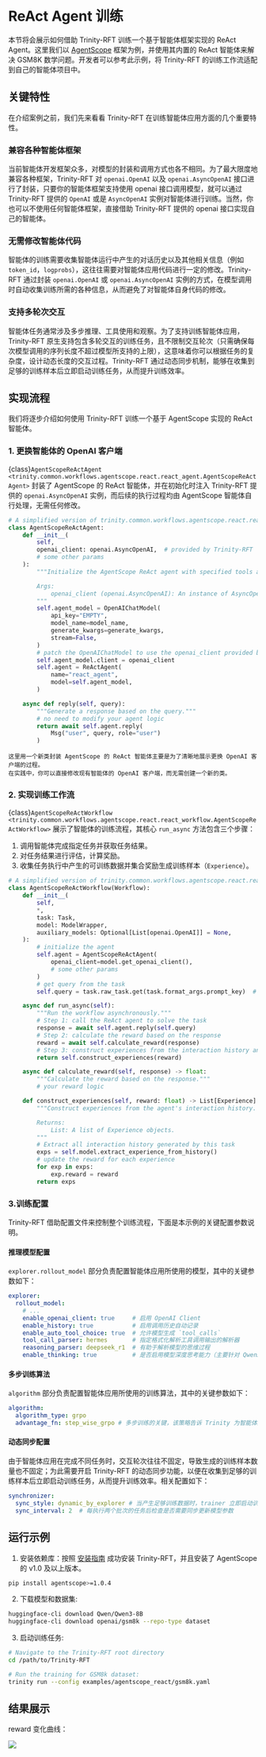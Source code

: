 # ReAct Agent 训练

本节将会展示如何借助 Trinity-RFT 训练一个基于智能体框架实现的 ReAct Agent。这里我们以 [AgentScope](https://github.com/agentscope-ai/agentscope) 框架为例，并使用其内置的 ReAct 智能体来解决 GSM8K 数学问题。开发者可以参考此示例，将 Trinity-RFT 的训练工作流适配到自己的智能体项目中。


## 关键特性

在介绍案例之前，我们先来看看 Trinity-RFT 在训练智能体应用方面的几个重要特性。

### 兼容各种智能体框架

当前智能体开发框架众多，对模型的封装和调用方式也各不相同。为了最大限度地兼容各种框架，Trinity-RFT 对 `openai.OpenAI` 以及 `openai.AsyncOpenAI` 接口进行了封装，只要你的智能体框架支持使用 openai 接口调用模型，就可以通过 Trinity-RFT 提供的 `OpenAI` 或是 `AsyncOpenAI` 实例对智能体进行训练。当然，你也可以不使用任何智能体框架，直接借助 Trinity-RFT 提供的 openai 接口实现自己的智能体。


### 无需修改智能体代码

智能体的训练需要收集智能体运行中产生的对话历史以及其他相关信息（例如 `token_id`，`logprobs`），这往往需要对智能体应用代码进行一定的修改。Trinity-RFT 通过封装 `openai.OpenAI` 或 `openai.AsyncOpenAI` 实例的方式，在模型调用时自动收集训练所需的各种信息，从而避免了对智能体自身代码的修改。


### 支持多轮次交互

智能体任务通常涉及多步推理、工具使用和观察。为了支持训练智能体应用，Trinity-RFT 原生支持包含多轮交互的训练任务，且不限制交互轮次（只需确保每次模型调用的序列长度不超过模型所支持的上限），这意味着你可以根据任务的复杂度，设计动态长度的交互过程。Trinity-RFT 通过动态同步机制，能够在收集到足够的训练样本后立即启动训练任务，从而提升训练效率。


## 实现流程

我们将逐步介绍如何使用 Trinity-RFT 训练一个基于 AgentScope 实现的 ReAct 智能体。


### 1. 更换智能体的 OpenAI 客户端

{class}`AgentScopeReActAgent <trinity.common.workflows.agentscope.react.react_agent.AgentScopeReActAgent>` 封装了 AgentScope 的 ReAct 智能体，并在初始化时注入 Trinity-RFT 提供的 `openai.AsyncOpenAI` 实例，而后续的执行过程均由 AgentScope 智能体自行处理，无需任何修改。


```python
# A simplified version of trinity.common.workflows.agentscope.react.react_agent.AgentScopeReActAgent
class AgentScopeReActAgent:
    def __init__(
        self,
        openai_client: openai.AsyncOpenAI,  # provided by Trinity-RFT
        # some other params
    ):
        """Initialize the AgentScope ReAct agent with specified tools and model.

        Args:
            openai_client (openai.AsyncOpenAI): An instance of AsyncOpenAI client.
        """
        self.agent_model = OpenAIChatModel(
            api_key="EMPTY",
            model_name=model_name,
            generate_kwargs=generate_kwargs,
            stream=False,
        )
        # patch the OpenAIChatModel to use the openai_client provided by Trinity-RFT
        self.agent_model.client = openai_client
        self.agent = ReActAgent(
            name="react_agent",
            model=self.agent_model,
        )

    async def reply(self, query):
        """Generate a response based on the query."""
        # no need to modify your agent logic
        return await self.agent.reply(
            Msg("user", query, role="user")
        )
```

```{note}
这里用一个新类封装 AgentScope 的 ReAct 智能体主要是为了清晰地展示更换 OpenAI 客户端的过程。
在实践中，你可以直接修改现有智能体的 OpenAI 客户端，而无需创建一个新的类。
```


### 2. 实现训练工作流

{class}`AgentScopeReActWorkflow <trinity.common.workflows.agentscope.react.react_workflow.AgentScopeReActWorkflow>` 展示了智能体的训练流程，其核心 `run_async` 方法包含三个步骤：

  1. 调用智能体完成指定任务并获取任务结果。
  2. 对任务结果进行评估，计算奖励。
  3. 收集任务执行中产生的可训练数据并集合奖励生成训练样本（`Experience`）。

```python
# A simplified version of trinity.common.workflows.agentscope.react.react_workflow.AgentScopeReActWorkflow
class AgentScopeReActWorkflow(Workflow):
    def __init__(
        self,
        *,
        task: Task,
        model: ModelWrapper,
        auxiliary_models: Optional[List[openai.OpenAI]] = None,
    ):
        # initialize the agent
        self.agent = AgentScopeReActAgent(
            openai_client=model.get_openai_client(),
            # some other params
        )
        # get query from the task
        self.query = task.raw_task.get(task.format_args.prompt_key)  # type: ignore [index]

    async def run_async(self):
        """Run the workflow asynchronously."""
        # Step 1: call the ReAct agent to solve the task
        response = await self.agent.reply(self.query)
        # Step 2: calculate the reward based on the response
        reward = await self.calculate_reward(response)
        # Step 3: construct experiences from the interaction history and return them
        return self.construct_experiences(reward)

    async def calculate_reward(self, response) -> float:
        """Calculate the reward based on the response."""
        # your reward logic

    def construct_experiences(self, reward: float) -> List[Experience]:
        """Construct experiences from the agent's interaction history.

        Returns:
            List: A list of Experience objects.
        """
        # Extract all interaction history generated by this task
        exps = self.model.extract_experience_from_history()
        # update the reward for each experience
        for exp in exps:
            exp.reward = reward
        return exps

```

### 3.训练配置

Trinity-RFT 借助配置文件来控制整个训练流程，下面是本示例的关键配置参数说明。

#### 推理模型配置

`explorer.rollout_model` 部分负责配置智能体应用所使用的模型，其中的关键参数如下：


```yaml
explorer:
  rollout_model:
    # ...
    enable_openai_client: true     # 启用 OpenAI Client
    enable_history: true           # 启用调用历史自动记录
    enable_auto_tool_choice: true  # 允许模型生成 `tool_calls`
    tool_call_parser: hermes       # 指定格式化解析工具调用输出的解析器
    reasoning_parser: deepseek_r1  # 有助于解析模型的思维过程
    enable_thinking: true          # 是否启用模型深度思考能力（主要针对 Qwen3 系列模型）
```

#### 多步训练算法

`algorithm` 部分负责配置智能体应用所使用的训练算法，其中的关键参数如下：

```yaml
algorithm:
  algorithm_type: grpo
  advantage_fn: step_wise_grpo # 多步训练的关键，该策略告诉 Trinity 为智能体执行路径中的每一步创建独立的训练样本。`grpo` 算法随后使用这些样本来更新模型。
```

#### 动态同步配置

由于智能体应用在完成不同任务时，交互轮次往往不固定，导致生成的训练样本数量也不固定；为此需要开启 Trinity-RFT 的动态同步功能，以便在收集到足够的训练样本后立即启动训练任务，从而提升训练效率。相关配置如下：

```yaml
synchronizer:
  sync_style: dynamic_by_explorer # 当产生足够训练数据时，trainer 立即启动训练任务，而不是将生成的数据补齐到一个固定规模，能够有效提升训练效率
  sync_interval: 2  # 每执行两个批次的任务后检查是否需要同步更新模型参数
```


## 运行示例

1. 安装依赖库：按照 [安装指南](/tutorial/installation.md) 成功安装 Trinity-RFT，并且安装了 AgentScope 的 v1.0 及以上版本。

```bash
pip install agentscope>=1.0.4
```

2. 下载模型和数据集:

```bash
huggingface-cli download Qwen/Qwen3-8B
huggingface-cli download openai/gsm8k --repo-type dataset
```

3. 启动训练任务:

  ```bash
  # Navigate to the Trinity-RFT root directory
  cd /path/to/Trinity-RFT

  # Run the training for GSM8k dataset:
  trinity run --config examples/agentscope_react/gsm8k.yaml
  ```


## 结果展示


reward 变化曲线：

![](../../assets/agentscope_gsm8k_reward.png)
